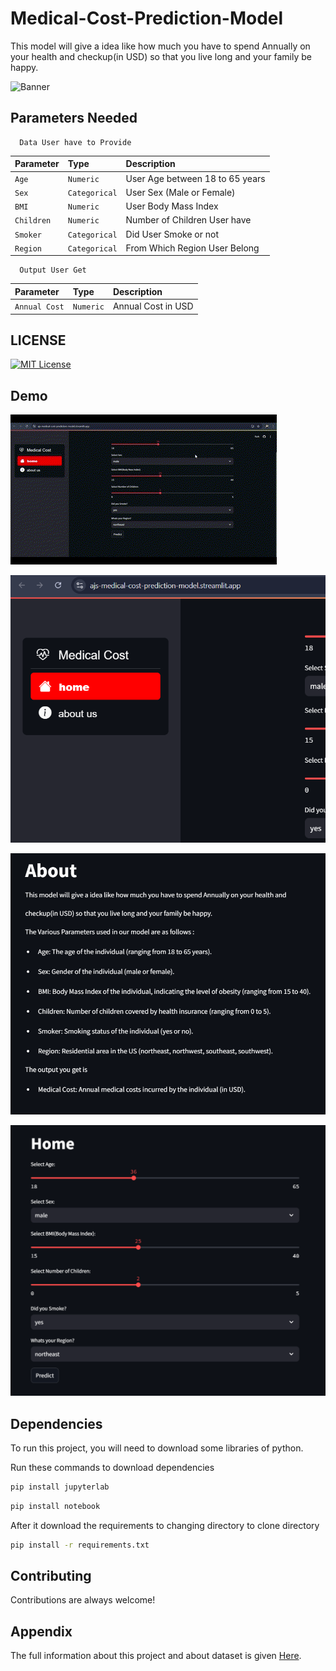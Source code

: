 
# Medical-Cost-Prediction-Model

This model will give a idea like how much you have to spend Annually on your health and checkup(in USD) so that you live long and your family be happy.

![Banner](https://github.com/AyushJainSparsh/medical-cost-prediction-model/blob/main/Gallery/1353378.jpeg)


## Parameters Needed

```http
  Data User have to Provide
```

| Parameter | Type     | Description                     |
| :-------- | :------- | :------------------------------ |
| `Age` | `Numeric`    | User Age between 18 to 65 years |
| `Sex` | `Categorical`| User Sex (Male or Female)       |
| `BMI` | `Numeric`    | User Body Mass Index            |
|`Children`|`Numeric`  | Number of Children User have    |
|`Smoker`|`Categorical`| Did User Smoke or not           |
|`Region`|`Categorical`| From Which Region User Belong   |

```http
  Output User Get
```

| Parameter | Type     | Description                       |
| :-------- | :------- | :-------------------------------- |
| `Annual Cost`| `Numeric` | Annual Cost in USD            |


## LICENSE


[![MIT License](https://img.shields.io/badge/License-MIT-green.svg)](https://github.com/AyushJainSparsh/medical-cost-prediction-model/blob/main/LICENSE)



## Demo

![DemoGif](https://github.com/AyushJainSparsh/medical-cost-prediction-model/blob/main/Gallery/Untitled%20video%20-%20Made%20with%20Clipchamp.gif)

![DemoImage1](https://github.com/AyushJainSparsh/medical-cost-prediction-model/blob/main/Gallery/Screenshot%202024-11-03%20150832.png)

![DemoImage2](https://github.com/AyushJainSparsh/medical-cost-prediction-model/blob/main/Gallery/Screenshot%202024-11-03%20151914.png)

![DemoImage3](https://github.com/AyushJainSparsh/medical-cost-prediction-model/blob/main/Gallery/Screenshot%202024-11-03%20151929.png)


## Dependencies

To run this project, you will need to download some libraries of python.

Run these commands to download dependencies

``` bash
pip install jupyterlab
```

``` bash
pip install notebook
```

After it download the requirements to changing directory to clone directory

``` bash 
pip install -r requirements.txt
```


## Contributing

Contributions are always welcome!



## Appendix

The full information about this project and about dataset is given [Here](https://github.com/AyushJainSparsh/medical-cost-prediction-model/blob/main/About%20Project.ipynb).

